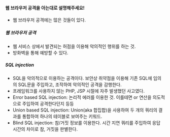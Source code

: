 #### 웹 브라우저 공격을 아는대로 설명해주세요!
- 웹 브라우저 공격에는 많은 것들이 있다. 

##### 웹 브라우저 공격
- 웹 서비스 상에서 발견되는 허점을 이용해 악의적인 행위를 하는 것.
- 방화벽을 통해 예방할 수 있다.

##### SQL injection
- SQL을 악의적으로 이용하는 공격이다. 보안상 취약점을 이용해 기존 SQL에 임의의 SQL문을 주입하고, 조작하여 악의적인 공격을 감행한다.
- 프레임워크를 사용하지 않는 PHP, JSP 시절에 자주 발생했던 사고였다.
- Error based SQL injection: 논리적 에러를 이용한 것. 이를테면 or 연산을 의도적으로 주입하여 공격한다던지 등등
- Union based SQL injection: Union(aka 합집합)을 사용하여 두 개의 쿼리의 결과를 통합하여 하나의 테이블로 보여주는 키워드.
- Blind SQL injection: 참/거짓 정보를 이용한다. 시간 지연 쿼리를 주입하여 응답 시간의 차이로 참, 거짓을 판별한다.
